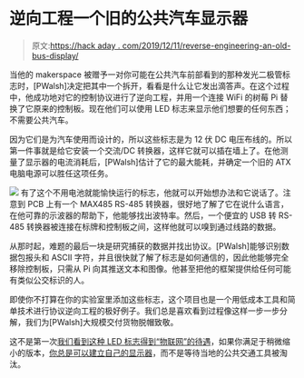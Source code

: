 # 逆向工程一个旧的公共汽车显示器

> 原文:[https://hack aday . com/2019/12/11/reverse-engineering-an-old-bus-display/](https://hackaday.com/2019/12/11/reverse-engineering-an-old-bus-display/)

当他的 makerspace 被赠予一对你可能在公共汽车前部看到的那种发光二极管标志时，[PWalsh]决定把其中一个拆开，看看是什么让它发出滴答声。在这个过程中，他成功地对它的控制协议进行了逆向工程，并用一个连接 WiFi 的树莓 Pi 替换了它原来的控制板。现在他们可以使用 LED 标志来显示他们想要的任何东西；不需要公共汽车。

因为它们是为汽车使用而设计的，所以这些标志是为 12 伏 DC 电压布线的。所以第一件事就是给它安装一个交流/DC 转换器，这样它就可以插在墙上了。在他测量了显示器的电流消耗后，[PWalsh]估计了它的最大能耗，并确定一个旧的 ATX 电脑电源可以胜任这项任务。

[![](../Images/7349dae27e54e86156e35d7908c38ed2.png)](https://hackaday.com/wp-content/uploads/2019/12/luminator_detail.jpg) 有了这个不用电池就能愉快运行的标志，他就可以开始想办法和它说话了。注意到 PCB 上有一个 MAX485 RS-485 转换器，很好地了解了它在说什么语言，在他可靠的示波器的帮助下，他能够找出波特率。然后，一个便宜的 USB 转 RS-485 转换器被连接在标牌和控制板之间，这样他就可以嗅到通过线路的数据。

从那时起，难题的最后一块是研究捕获的数据并找出协议。[PWalsh]能够识别数据包报头和 ASCII 字符，并且很快就了解了标志是如何通信的，因此他能够完全移除控制板，只需从 Pi 向其推送文本和图像。他甚至把他的框架提供给任何可能有类似公交标识的人。

即使你不打算在你的实验室里添加这些标志，这个项目也是一个用低成本工具和简单技术进行协议逆向工程的极好例子。我们总是喜欢看到过程像这样一步一步分解，我们为[PWalsh]大规模交付货物脱帽致敬。

这不是第一次[我们看到这种 LED 标志得到“物联网”的待遇](https://hackaday.com/2016/12/26/iot-ifying-an-old-led-signboard/)，如果你满足于稍微缩小的版本，[你总是可以建立自己的显示器](https://hackaday.com/2018/01/24/road-apology-gratitude-emitter-car-led-sign/)，而不是等待当地的公共交通工具被淘汰。